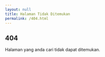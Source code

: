 ```yaml
---
layout: null
title: Halaman Tidak Ditemukan
permalink: /404.html
---
```

<h2>404</h2>
<p>Halaman yang anda cari tidak dapat ditemukan.</p>
